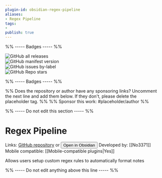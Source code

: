 ```yaml
---
plugin-id: obsidian-regex-pipeline
aliases:
- Regex Pipeline
tags: 
- 
publish: true
---
```


%% ----- Badges ----- %%

![GitHub all releases](https://img.shields.io/github/downloads/No3371/obsidian-regex-pipeline/total?color=573E7A&logo=github&style=for-the-badge)   
![GitHub manifest version](https://img.shields.io/github/manifest-json/v/No3371/obsidian-regex-pipeline?color=573E7A&logo=github&style=for-the-badge)   
![GitHub issues by-label](https://img.shields.io/github/issues/No3371/obsidian-regex-pipeline/help%20wanted?color=573E7A&logo=github&style=for-the-badge)   
![GitHub Repo stars](https://img.shields.io/github/stars/No3371/obsidian-regex-pipeline?color=573E7A&logo=github&style=for-the-badge)

%% ----- Badges ----- %%

%% Does the repository or author have any sponsoring links? Uncomment the next line and add them below. If they don't, please delete the placeholder tag. %%
%% Sponsor this work: #placeholder/author %%

%% ----- Do not edit this section ----- %%

# Regex Pipeline

Links: [GitHub repository](https://github.com/No3371/obsidian-regex-pipeline) or [<button id=HH>Open in Obsidian</button>](obsidian://goto-plugin?id=obsidian-regex-pipeline)
Developed by: [[No3371]]
Mobile compatible: [[Mobile-compatible plugins|Yes]]

Allows users setup custom regex rules to automatically format notes

%% ----- Do not edit anything above this line ----- %% 

